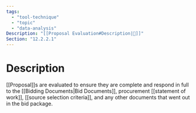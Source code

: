```yaml
---
tags:
  - "tool-technique"
  - "topic"
  - "data-analysis"
Description: "[[Proposal Evaluation#Description|📝]]"
Section: "12.2.2.1"
---
```

# Description
[[Proposal]]s are evaluated to ensure they are complete and respond in full to the [[Bidding Documents|Bid Documents]], procurement [[statement of work]], [[source selection criteria]], and any other documents that went out in the bid package.